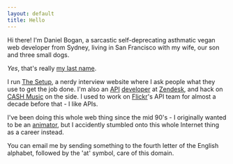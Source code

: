 ```yaml
---
layout: default
title: Hello
---
```


Hi there! I'm Daniel Bogan, a sarcastic self-deprecating asthmatic vegan web developer from Sydney, living in San Francisco with my wife, our son and three small dogs.

*Yes*, that's really [my last name](https://en.wikipedia.org/wiki/Bogan "The Wikipedia entry for Bogan.").

I run [The Setup](https://usesthis.com/ "A nerdy interview site."), a nerdy interview website where I ask people what they use to get the job done. I'm also an [API](https://developer.zendesk.com/rest_api "The Zendesk API.") [developer](http://github.com/waferbaby/ "My GitHub account.") at [Zendesk](https://www.zendesk.com "Awesome customer support software."), and hack on [CASH Music](http://cashmusic.org/ "Open-source music tools.") on the side. I used to work on [Flickr](https://flickr.com/ "A photo sharing website.")'s API team for almost a decade before that - I like APIs.

I've been doing this whole web thing since the mid 90's - I originally wanted to be an [animator](/animations/ "My old animations."), but I accidently stumbled onto this whole Internet thing as a career instead.

You can email me by sending something to the fourth letter of the English alphabet, followed by the 'at' symbol, care of this domain.